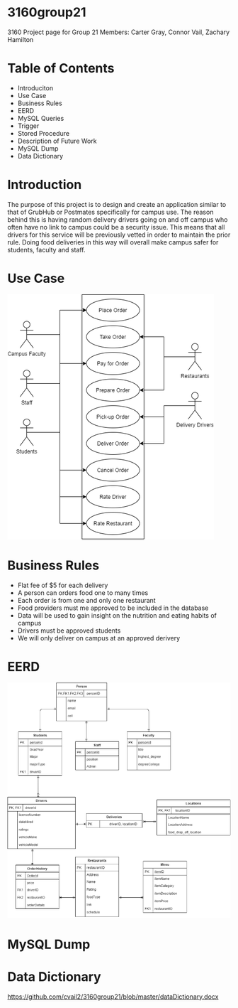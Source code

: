 # 3160group21
3160 Project page for Group 21
Members: Carter Gray, Connor Vail, Zachary Hamilton

# Table of Contents
* Introduciton
* Use Case
* Business Rules
* EERD
* MySQL Queries
* Trigger
* Stored Procedure
* Description of Future Work
* MySQL Dump
* Data Dictionary

# Introduction
The purpose of this project is to design and create an application similar to that of GrubHub or Postmates specifically for campus use. The reason behind this is having random delivery drivers going on and off campus who often have no link to campus could be a security issue. This means that all drivers for this service will be previously vetted in order to maintain the prior rule. Doing food deliveries in this way will overall make campus safer for students, faculty and staff.

# Use Case
![Image of Use Case](https://github.com/cvail2/3160group21/blob/master/useCaseDeliver2-3160.png)

# Business Rules
* Flat fee of $5 for each delivery 
* A person can orders food one to many times
* Each order is from one and only one restaurant 
* Food providers must me approved to be included in the database
* Data will be used to gain insight on the nutrition and eating habits of campus
* Drivers must be approved students
* We will only deliver on campus at an approved derivery 

# EERD
![Image of EERD](https://github.com/cvail2/3160group21/blob/master/Untitled%20Diagram.png)

# MySQL Dump

# Data Dictionary

  https://github.com/cvail2/3160group21/blob/master/dataDictionary.docx
